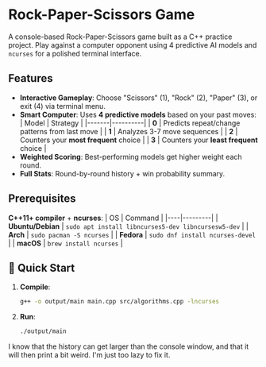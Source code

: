 # Rock-Paper-Scissors Game

A console-based Rock-Paper-Scissors game built as a C++ practice project. Play against a computer opponent using 4 predictive AI models and `ncurses` for a polished terminal interface.

## Features

- **Interactive Gameplay**: Choose "Scissors" (1), "Rock" (2), "Paper" (3), or exit (4) via terminal menu.
- **Smart Computer**: Uses **4 predictive models** based on your past moves:
  | Model | Strategy |
  |-------|----------|
  | **0** | Predicts repeat/change patterns from last move |
  | **1** | Analyzes 3-7 move sequences |
  | **2** | Counters your **most frequent** choice |
  | **3** | Counters your **least frequent** choice |
- **Weighted Scoring**: Best-performing models get higher weight each round.
- **Full Stats**: Round-by-round history + win probability summary.

## Prerequisites

**C++11+ compiler** + **ncurses**:
| OS | Command |
|----|---------|
| **Ubuntu/Debian** | `sudo apt install libncurses5-dev libncursesw5-dev` |
| **Arch** | `sudo pacman -S ncurses` |
| **Fedora** | `sudo dnf install ncurses-devel` |
| **macOS** | `brew install ncurses` |

## 🚀 Quick Start

1. **Compile**:
   ```bash
   g++ -o output/main main.cpp src/algorithms.cpp -lncurses
   ```
2. **Run**:
    ```bash
    ./output/main
    ```
    
I know that the history can get larger than the console window, and that it will then print a bit weird. I'm just too lazy to fix it.

